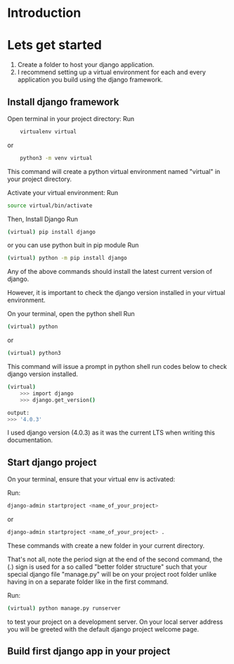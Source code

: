 # Introduction


# Lets get started
1. Create a folder to host your django application.
2. I recommend setting up a virtual environment for each and every application you build using the django framework.

## Install django framework
Open terminal in your project directory:
Run
```bash
    virtualenv virtual
```
or
```bash
    python3 -m venv virtual
```

This command will create a python virtual environment named "virtual" in your project directory.

Activate your virtual environment:
Run
```bash 
source virtual/bin/activate
```
Then,
Install Django
Run
```bash
(virtual) pip install django
```
or you can use python buit in pip module
Run
```bash
(virtual) python -m pip install django
```
Any of the above commands should install the latest current version of django.

However, it is important to check the django version installed in your virtual environment.

On your terminal, open the python shell
Run
```bash
(virtual) python
```
or
```bash
(virtual) python3
```
This command will issue a prompt in python shell run codes below to check django version installed.
```bash
(virtual)
    >>> import django
    >>> django.get_version()

output:
>>> '4.0.3'
```
I used django version (4.0.3) as it was the current LTS when writing this documentation.

## Start django project
On your terminal, ensure that your virtual env is activated:

Run:
```bash
django-admin startproject <name_of_your_project>
```
or
```bash
django-admin startproject <name_of_your_project> .
```
These commands with create a new folder in your current directory.

That's not all, note the period sign at the end of the second command, the (.) sign is used for a so called "better folder structure" such that your special django file "manage.py" will be on your project root folder unlike having in on a separate folder like in the first command.

Run:
```bash
(virtual) python manage.py runserver
```

to test your project on a development server. On your local server address you will be greeted with the default django project welcome page.

## Build first django app in your project
